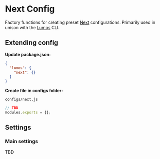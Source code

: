 # Next Config

Factory functions for creating preset [Next](https://nextjs.org/) configurations. Primarily used in
unison with the [Lumos](https://www.npmjs.com/package/@rajzik/lumos) CLI.

## Extending config

**Update package.json:**

```json
{
  "lumos": {
    "next": {}
  }
}
```

**Create file in configs folder:**

`configs/next.js`

```js
// TBD
modules.exports = {};
```

## Settings

### Main settings

TBD
